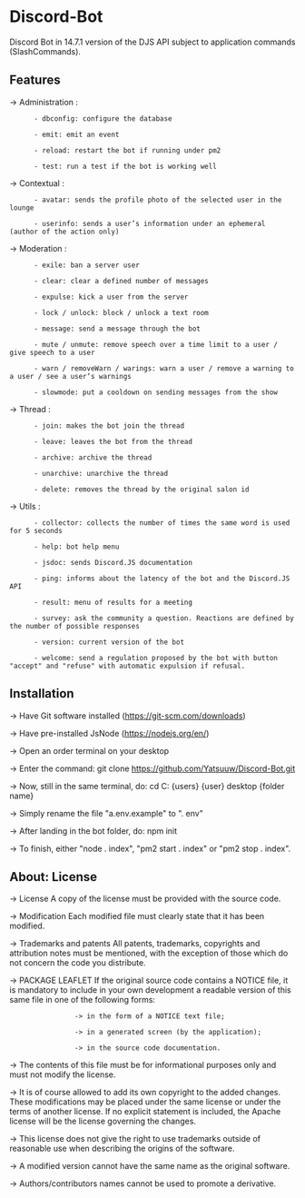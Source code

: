# Discord-Bot
Discord Bot in 14.7.1 version of the DJS API subject to application commands (SlashCommands).

## Features
-> Administration :

          - dbconfig: configure the database
          
          - emit: emit an event 
          
          - reload: restart the bot if running under pm2
          
          - test: run a test if the bot is working well
          
-> Contextual :
         
          - avatar: sends the profile photo of the selected user in the lounge
          
          - userinfo: sends a user’s information under an ephemeral (author of the action only)

-> Moderation :

          - exile: ban a server user
          
          - clear: clear a defined number of messages
          
          - expulse: kick a user from the server
          
          - lock / unlock: block / unlock a text room
          
          - message: send a message through the bot
          
          - mute / unmute: remove speech over a time limit to a user / give speech to a user
          
          - warn / removeWarn / warings: warn a user / remove a warning to a user / see a user’s warnings
          
          - slowmode: put a cooldown on sending messages from the show 

-> Thread : 

          - join: makes the bot join the thread
          
          - leave: leaves the bot from the thread
          
          - archive: archive the thread
          
          - unarchive: unarchive the thread
          
          - delete: removes the thread by the original salon id

-> Utils :

          - collector: collects the number of times the same word is used for 5 seconds
          
          - help: bot help menu 
          
          - jsdoc: sends Discord.JS documentation
          
          - ping: informs about the latency of the bot and the Discord.JS API
          
          - result: menu of results for a meeting
          
          - survey: ask the community a question. Reactions are defined by the number of possible responses
          
          - version: current version of the bot
          
          - welcome: send a regulation proposed by the bot with button "accept" and "refuse" with automatic expulsion if refusal.

## Installation

-> Have Git software installed (https://git-scm.com/downloads)

-> Have pre-installed JsNode (https://nodejs.org/en/)

-> Open an order terminal on your desktop

-> Enter the command: git clone https://github.com/Yatsuuw/Discord-Bot.git

-> Now, still in the same terminal, do: cd C: {users} {user} desktop {folder name}

-> Simply rename the file "a.env.example" to ". env"

-> After landing in the bot folder, do: npm init

-> To finish, either "node .  index", "pm2 start .  index" or "pm2 stop .  index".

## About: License

-> License
            A copy of the license must be provided with the source code.
            
            
-> Modification
            Each modified file must clearly state that it has been modified.
            
            
-> Trademarks and patents
            All patents, trademarks, copyrights and attribution notes must be mentioned, with the exception of those which do not concern the
            code you distribute.
            
            
-> PACKAGE LEAFLET
            If the original source code contains a NOTICE file, it is mandatory to include in your own development a readable version of this
            same file in one of the following forms:
            
                    -> in the form of a NOTICE text file;
                    
                    -> in a generated screen (by the application);
                    
                    -> in the source code documentation.

-> The contents of this file must be for informational purposes only and must not modify the license.

-> It is of course allowed to add its own copyright to the added changes. These modifications may be placed under the same license or
   under the terms of another license. If no explicit statement is included, the Apache license will be the license governing the changes.

-> This license does not give the right to use trademarks outside of reasonable use when describing the origins of the software.

-> A modified version cannot have the same name as the original software.

-> Authors/contributors names cannot be used to promote a derivative. 
